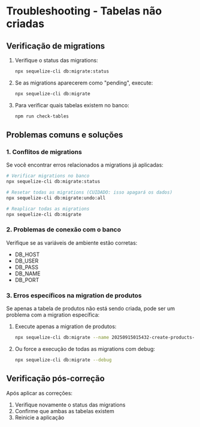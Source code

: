 # Troubleshooting - Tabelas não criadas

## Verificação de migrations

1. Verifique o status das migrations:
   ```bash
   npx sequelize-cli db:migrate:status
   ```

2. Se as migrations aparecerem como "pending", execute:
   ```bash
   npx sequelize-cli db:migrate
   ```

3. Para verificar quais tabelas existem no banco:
   ```bash
   npm run check-tables
   ```

## Problemas comuns e soluções

### 1. Conflitos de migrations
Se você encontrar erros relacionados a migrations já aplicadas:
```bash
# Verificar migrations no banco
npx sequelize-cli db:migrate:status

# Resetar todas as migrations (CUIDADO: isso apagará os dados)
npx sequelize-cli db:migrate:undo:all

# Reaplicar todas as migrations
npx sequelize-cli db:migrate
```

### 2. Problemas de conexão com o banco
Verifique se as variáveis de ambiente estão corretas:
- DB_HOST
- DB_USER
- DB_PASS
- DB_NAME
- DB_PORT

### 3. Erros específicos na migration de produtos
Se apenas a tabela de produtos não está sendo criada, pode ser um problema com a migration específica:

1. Execute apenas a migration de produtos:
   ```bash
   npx sequelize-cli db:migrate --name 20250915015432-create-products-table.js
   ```

2. Ou force a execução de todas as migrations com debug:
   ```bash
   npx sequelize-cli db:migrate --debug
   ```

## Verificação pós-correção

Após aplicar as correções:
1. Verifique novamente o status das migrations
2. Confirme que ambas as tabelas existem
3. Reinicie a aplicação